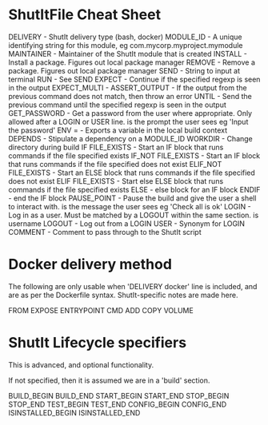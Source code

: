 # ShutItFile Cheat Sheet

DELIVERY <arg>             - ShutIt delivery type (bash, docker)
MODULE_ID <arg>            - A unique identifying string for this module, eg
                             com.mycorp.myproject.mymodule
MAINTAINER <arg>           - Maintainer of the ShutIt module that is created
INSTALL <arg>              - Install a package. Figures out local package
                             manager
REMOVE <arg>               - Remove a package. Figures out local package
                             manager
SEND <arg>                 - String to input at terminal
RUN <arg>                  - See SEND
EXPECT <arg>               - Continue if the specified regexp is seen in the
                             output
EXPECT_MULTI <arg>         - 
ASSERT_OUTPUT <arg>        - If the output from the previous command does not
                             match, then throw an error
UNTIL <arg>                - Send the previous command until the specified
                             regexp is seen in the output
GET_PASSWORD <arg>         - Get a password from the user where appropriate.
                             Only allowed after a LOGIN or USER line. <arg> is
                             the prompt the user sees eg 'Input the password'
ENV <name>=<value>         - Exports a variable in the local build context
DEPENDS <arg>              - Stipulate a dependency on a MODULE_ID
WORKDIR <arg>              - Change directory during build
IF FILE_EXISTS <arg>       - Start an IF block that runs commands if the file
                             specified exists
IF_NOT FILE_EXISTS <arg>   - Start an IF block that runs commands if the file
                             specified does not exist
ELIF_NOT FILE_EXISTS <arg> - Start an ELSE block that runs commands if the
                             file specified does not exist
ELIF FILE_EXISTS <arg>     - Start else ELSE block that runs commands if the
                             file specified exists
ELSE                       - else block for an IF block
ENDIF                      - end the IF block
PAUSE_POINT <arg>          - Pause the build and give the user a shell to
                             interact with. <arg> is the message the user sees
                             eg 'Check all is ok'
LOGIN <arg>                - Log in as a user. Must be matched by a LOGOUT
                             within the same section. <arg> is username
LOGOUT                     - Log out from a LOGIN
USER <arg>                 - Synonym for LOGIN
COMMENT <arg>              - Comment to pass through to the ShutIt script

# Docker delivery method

The following are only usable when 'DELIVERY docker' line is included,
and are as per the Dockerfile syntax. ShutIt-specific notes are made here.

FROM
EXPOSE
ENTRYPOINT
CMD
ADD
COPY
VOLUME

# ShutIt Lifecycle specifiers

This is advanced, and optional functionality.

If not specified, then it is assumed we are in a 'build' section.

BUILD_BEGIN
BUILD_END
START_BEGIN
START_END
STOP_BEGIN
STOP_END
TEST_BEGIN
TEST_END
CONFIG_BEGIN
CONFIG_END
ISINSTALLED_BEGIN
ISINSTALLED_END
